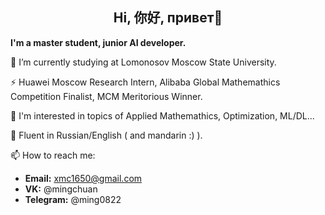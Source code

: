 ## <center> Hi,  你好, привет👋 </center>

**I'm a master student, junior AI developer.**

🔭 I’m currently studying at Lomonosov Moscow State University.  

⚡ Huawei Moscow Research Intern, Alibaba Global Mathemathics Competition Finalist, MCM Meritorious Winner.  

🤔 I'm interested in topics of Applied Mathemathics, Optimization, ML/DL...  

💬 Fluent in Russian/English ( and mandarin :) ).  

📫 How to reach me: 
- **Email:** xmc1650@gmail.com  
- **VK:** @mingchuan
- **Telegram:** @ming0822

<!--
**mmmiiinnnggg/mmmiiinnnggg** is a ✨ _special_ ✨ repository because its `README.md` (this file) appears on your GitHub profile.

Here are some ideas to get you started:

- 🔭 I’m currently working on ...
- 🌱 I’m currently learning ...
- 👯 I’m looking to collaborate on ...
- 🤔 I’m looking for help with ...
- 💬 Ask me about ...
- 📫 How to reach me: ...
- 😄 Pronouns: ...
- ⚡ Fun fact: ...
-->
